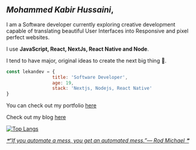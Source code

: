 ## *Mohammed Kabir Hussaini*,
I am a Software developer currently exploring creative development capable of translating beautiful User Interfaces into Responsive and pixel perfect websites.

I use **JavaScript, React, NextJs, React Native and Node**.

I tend to have major, original ideas to create the next big thing 🙂.

```javascript
const lekandev = {
                 title: 'Software Developer',
                 age: 19,
                 stack: 'Nextjs, Nodejs, React Native'
}
```

You can check out my portfolio [here](https://heylekan.vercel.app)

Check out my blog [here](https://heylekan.vercel.app/blog/)

[![Top Langs](https://github-readme-stats.vercel.app/api/top-langs/?username=lekandev&theme=tokyonight&hide=TeX,Java,Objective-C,HTML,CSS)](https://github.com/lekandev/github-readme-stats)

<a align="end" href='https://github.com/marketplace/actions/quote-readme'>
<!--STARTS_HERE_QUOTE_README-->
<i>❝“If you automate a mess, you get an automated mess.”— Rod Michael   ❞</i>
<!--ENDS_HERE_QUOTE_README-->
</a>
